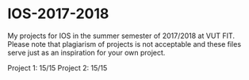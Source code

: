 # IOS-2017-2018
My projects for IOS in the summer semester of 2017/2018 at VUT FIT. Please note that plagiarism of projects is not acceptable and these files serve just as an inspiration for your own project.

Project 1: 15/15
Project 2: 15/15
